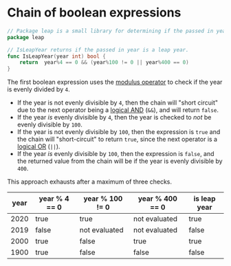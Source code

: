 # Chain of boolean expressions

```go
// Package leap is a small library for determining if the passed in year is a leap year.
package leap

// IsLeapYear returns if the passed in year is a leap year.
func IsLeapYear(year int) bool {
	return  year%4 == 0 && (year%100 != 0 || year%400 == 0)
}
```

The first boolean expression uses the [modulus operator][modulus-operator] to check if the year is evenly divided by `4`.
- If the year is not evenly divisible by `4`, then the chain will "short circuit" due to the next operator being a [logical AND][logical-and] (`&&`),
and will return `false`.
- If the year _is_ evenly divisible by `4`, then the year is checked to _not_ be evenly divisible by `100`.
- If the year is not evenly divisible by `100`, then the expression is `true` and the chain will "short-circuit" to return `true`,
since the next operator is a [logical OR][logical-or] (`||`).
- If the year _is_ evenly divisible by `100`, then the expression is `false`, and the returned value from the chain will be if the year is evenly divisible by `400`.

This approach exhausts after a maximum of three checks.

| year | year % 4 == 0 | year % 100 != 0 | year % 400 == 0 | is leap year |
| ---- | ------------- | --------------- | --------------- | ------------ |
| 2020 |          true |            true |   not evaluated |         true |
| 2019 |         false |   not evaluated |   not evaluated |        false |
| 2000 |          true |           false |            true |         true |
| 1900 |          true |           false |           false |        false |

[modulus-operator]: https://golangbyexample.com/remainder-modulus-go-golang/
[logical-and]: https://www.tutorialkart.com/golang-tutorial/golang-and/
[logical-or]: https://www.tutorialkart.com/golang-tutorial/golang-or/
